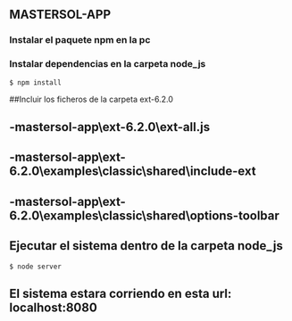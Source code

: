 ## MASTERSOL-APP

### Instalar el paquete npm en la pc
### Instalar dependencias en la carpeta node_js

`$ npm install`

##Incluir los ficheros de la carpeta ext-6.2.0

## -mastersol-app\ext-6.2.0\ext-all.js

## -mastersol-app\ext-6.2.0\\examples\classic\shared\include-ext

## -mastersol-app\ext-6.2.0\\examples\classic\shared\options-toolbar

## Ejecutar el sistema dentro de la carpeta node_js

`$ node server`

## El sistema estara corriendo en esta url: localhost:8080